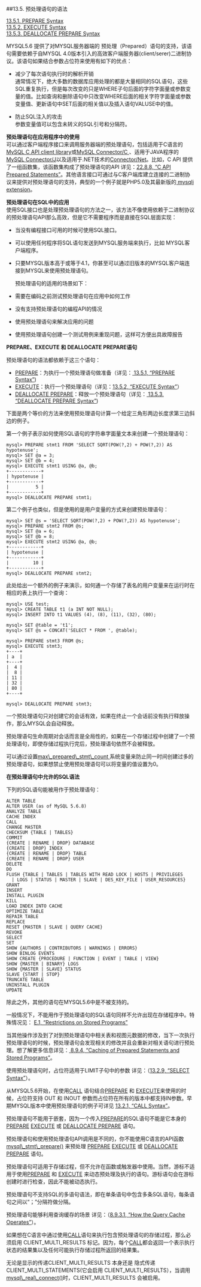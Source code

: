 ##13.5. 预处理语句的语法

[13.5.1. PREPARE Syntax]()  
[13.5.2. EXECUTE Syntax]()  
[13.5.3. DEALLOCATE PREPARE Syntax]()

MYSQL5.6 提供了对MYSQL服务器端的 预处理（Prepared）语句的支持，该语句需要依赖于自MYSQL 4.0版本引入的高效客户端服务器(client/serer)二进制协议。该语句如果结合参数占位符来使用有如下的优点：

* 减少了每次语句执行时的解析开销  
  通常情况下，绝大多数的数据库应用处理的都是大量相同的SQL语句，这些SQL重复执行，但是每次改变的只是WHERE子句后面的字符字面量或参数变量的值。比如查询和删除语句中只改变WHERE后面的相关字符字面量或参数变量值、更新语句中SET后面的相关值以及插入语句VALUSE中的值。

* 防止SQL注入的攻击  
  参数变量值可以包含未转义的SQL引号和分隔符。

__预处理语句在应用程序中的使用__  
可以通过客户端程序接口来调用服务器端的预处理语句，包括适用于C语言的[ MySQL C API client library]()或[MySQL Connector/C ]()、适用于JAVA程序的[MySQL Connector/J]()以及适用于.NET技术的[Connector/Net]()。比如，C API 提供了一组函数集，该函数集构成了预处理语句的API 详见：[22.8.8, “C API Prepared Statements”]()。其他语言接口可通过与C客户端库建立连接的二进制协议来提供对预处理语句的支持，典型的一个例子就是PHP5.0及其最新版的[ mysqli extension]()。

__预处理语句在SQL中的应用__  
使用SQL接口也是处理预处理语句的方法之一，该方法不像使用依赖于二进制协议的预处理语句API那么高效，但是它不需要程序而是直接在SQL层面实现：

* 当没有编程接口可用的时候可使用SQL接口。
* 可以使用任何程序将SQL语句发送到MYSQL服务端来执行，比如 MYSQL客户端程序。
* 只要MYSQL版本高于或等于4.1，你甚至可以通过旧版本的MYSQL客户端连接到MYSQL来使用预处理语句。  
   
    预处理语句的适用的场景如下：  

* 需要在编码之前测试预处理语句在应用中如何工作  
* 没有支持预处理语句的编程API的情况
* 使用预处理语句来解决应用的问题
* 使用预处理语句创建一个测试用例来重现问题，这样可方便出具故障报告

__PREPARE、EXECUTE 和 DEALLOCATE PREPARE语句__  

预处理语句的语法都依赖于这三个语句：

* [PREPARE]()：为执行一个预处理语句做准备（详见：[ 13.5.1, “PREPARE Syntax”]())
* [EXECUTE]()：执行一个预处理语句（详见：[13.5.2, “EXECUTE Syntax”]()）
* [DEALLOCATE PREPARE]()：释放一个预处理语句（详见：[ 13.5.3, “DEALLOCATE PREPARE Syntax”]())

下面是两个等价的方法来使用预处理语句计算一个给定三角形两边长度求第三边斜边的例子。
  
第一个例子表示如何使用SQL语句的字符串字面量文本来创建一个预处理语句：
	
	mysql> PREPARE stmt1 FROM 'SELECT SQRT(POW(?,2) + POW(?,2)) AS hypotenuse';
	mysql> SET @a = 3;
	mysql> SET @b = 4;
	mysql> EXECUTE stmt1 USING @a, @b;
	+------------+
	| hypotenuse |
	+------------+
	|          5 |
	+------------+
	mysql> DEALLOCATE PREPARE stmt1;  

第二个例子也类似，但是使用的是用户变量的方式来创建预处理语句：  

	mysql> SET @s = 'SELECT SQRT(POW(?,2) + POW(?,2)) AS hypotenuse';
	mysql> PREPARE stmt2 FROM @s;
	mysql> SET @a = 6;
	mysql> SET @b = 8;
	mysql> EXECUTE stmt2 USING @a, @b;
	+------------+
	| hypotenuse |
	+------------+
	|         10 |
	+------------+
	mysql> DEALLOCATE PREPARE stmt2;

此处给出一个额外的例子来演示，如何通一个存储了表名的用户变量来在运行时在相应的表上执行一个查询：  

	mysql> USE test;
	mysql> CREATE TABLE t1 (a INT NOT NULL);
	mysql> INSERT INTO t1 VALUES (4), (8), (11), (32), (80);
	
	mysql> SET @table = 't1';
	mysql> SET @s = CONCAT('SELECT * FROM ', @table);
	
	mysql> PREPARE stmt3 FROM @s;
	mysql> EXECUTE stmt3;
	+----+
	| a  |
	+----+
	|  4 |
	|  8 |
	| 11 |
	| 32 |
	| 80 |
	+----+
	
	mysql> DEALLOCATE PREPARE stmt3;

一个预处理语句只对创建它的会话有效，如果在终止一个会话前没有执行释放操作，那么MYSQL会自动释放。

预处理语句生命周期对会话而言是全局性的，如果在一个存储过程中创建了一个预处理语句，即使存储过程执行完后，预处理语句依然不会被释放。

可以通过设置[max\\_prepared\\_stmt\\_count ]()系统变量来防止同一时间创建过多的预处理语句，如果想禁止使用预处理语句可以将变量的值设置为0。

__在预处理语句中允许的SQL语法__  

下列的SQL语句能被用作于预处理语句：

	ALTER TABLE
	ALTER USER (as of MySQL 5.6.8)
	ANALYZE TABLE
	CACHE INDEX
	CALL
	CHANGE MASTER
	CHECKSUM {TABLE | TABLES}
	COMMIT
	{CREATE | RENAME | DROP} DATABASE
	{CREATE | DROP} INDEX
	{CREATE | RENAME | DROP} TABLE
	{CREATE | RENAME | DROP} USER
	DELETE
	DO
	FLUSH {TABLE | TABLES | TABLES WITH READ LOCK | HOSTS | PRIVILEGES
	  | LOGS | STATUS | MASTER | SLAVE | DES_KEY_FILE | USER_RESOURCES}
	GRANT
	INSERT
	INSTALL PLUGIN
	KILL
	LOAD INDEX INTO CACHE
	OPTIMIZE TABLE
	REPAIR TABLE
	REPLACE
	RESET {MASTER | SLAVE | QUERY CACHE}
	REVOKE
	SELECT
	SET
	SHOW {AUTHORS | CONTRIBUTORS | WARNINGS | ERRORS}
	SHOW BINLOG EVENTS
	SHOW CREATE {PROCEDURE | FUNCTION | EVENT | TABLE | VIEW}
	SHOW {MASTER | BINARY} LOGS
	SHOW {MASTER | SLAVE} STATUS
	SLAVE {START | STOP}
	TRUNCATE TABLE
	UNINSTALL PLUGIN
	UPDATE

除此之外，其他的语句在MYSQL5.6中是不被支持的。

一般情况下，不能用作于预处理语句的SQL语句同样不允许出现在存储程序中。特殊情况见： [E.1, “Restrictions on Stored Programs”]()

当其他操作涉及到了对到预处理语句中相关表和视图元数据的修改，当下一次执行预处理语句的时候，预处理语句会发现相关的修改并且会重新对相关语句进行预处理。想了解更多信息详见：[ 8.9.4, “Caching of Prepared Statements and Stored Programs”]()。

使用预处理语句时，占位符适用于LIMIT子句中的参数 详见：（[13.2.9, “SELECT Syntax”]()）。

从MYSQL5.6开始，在使用[CALL]() 语句结合[PREPARE]() 和 [EXECUTE]()来使用的时候，占位符支持 OUT 和 INOUT 参数而占位符在所有的版本中都支持IN参数。早期MYSQL版本中使用预处理语句的例子可详见 [13.2.1, “CALL Syntax”]()。

预处理语句不能用于嵌套，因为一个传入[PREPARE]()的SQL语句不能是它本身的[PREPARE]() [EXECUTE]() 或 [DEALLOCATE PREPARE]() 语句。

预处理语句和使用预处理语句API调用是不同的，你不能使用C语言的API函数 [mysql\\_stmt\\_prepare()]() 来预处理 [PREPARE]() [EXECUTE]() 或 [DEALLOCATE PREPARE]() 语句。

预处理语句可适用于存储过程，但不允许在函数或触发器中使用。当然，游标不适用于使用[PREPARE]() 和 [EXECUTE]() 来动态预处理及执行的语句。游标语句会在游标创建时进行检查，因此不能被动态执行。

预处理语句不支持SQL的多语句语法，即在单条语句中包含多条SQL语句，每条语句之间以“；”分隔符做分隔。

预处理语句能够利用查询缓存的场景 详见：（[8.9.3.1, “How the Query Cache Operates”]()）。

如果想在C语言中通过使用[CALL]()语句来执行包含预处理语句的存储过程，那么必须启用  CLIENT\_MULTI\_RESULTS 标记。因为，每个[CALL]()都会返回一个表示执行状态的结果集以及任何可能执行存储过程所返回的结果集。

无论是显示的传递CLIENT\_MULTI\_RESULTS 本身还是 隐式传递 CLIENT\_MULTI\_STATEMENTS(它会启用 CLIENT\_MULTI\_RESULTS），当调用[mysql\\_real\\_connect()]()时，CLIENT\_MULTI\_RESULTS 会被启用。


